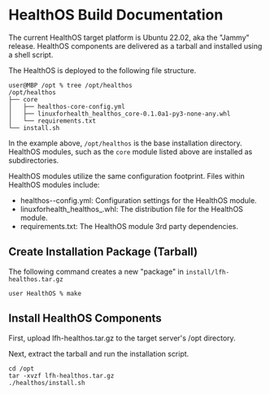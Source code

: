 # HealthOS Build Documentation

The current HealthOS target platform is Ubuntu 22.02, aka the "Jammy" release. HealthOS components are delivered as
a tarball and installed using a shell script. 

The HealthOS is deployed to the following file structure. 

```shell
user@MBP /opt % tree /opt/healthos
/opt/healthos
├── core
│   ├── healthos-core-config.yml
│   ├── linuxforhealth_healthos_core-0.1.0a1-py3-none-any.whl
│   └── requirements.txt
└── install.sh
```

In the example above, `/opt/healthos` is the base installation directory. HealthOS modules, such as the `core` module
listed above are installed as subdirectories. 

HealthOS modules utilize the same configuration footprint. Files within HealthOS modules include:

- healthos-<module name>-config.yml: Configuration settings for the HealthOS module.
- linuxforhealth_healthos_<module name><version>.whl: The distribution file for the HealthOS module.
- requirements.txt: The HealthOS module 3rd party dependencies.


## Create Installation Package (Tarball)

The following command creates a new "package" in `install/lfh-healthos.tar.gz`

```shell
user HealthOS % make
```

## Install HealthOS Components

First, upload lfh-healthos.tar.gz to the target server's /opt directory.

Next, extract the tarball and run the installation script.
```shell
cd /opt
tar -xvzf lfh-healthos.tar.gz
./healthos/install.sh
```
